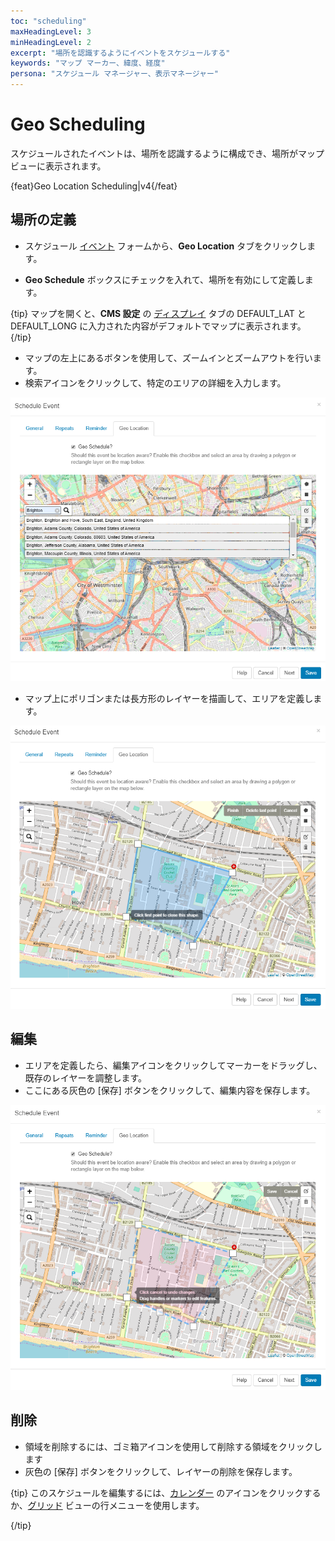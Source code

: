 ```yaml
---
toc: "scheduling"
maxHeadingLevel: 3
minHeadingLevel: 2
excerpt: "場所を認識するようにイベントをスケジュールする"
keywords: "マップ マーカー、緯度、経度"
persona: "スケジュール マネージャー、表示マネージャー"
---
```


# Geo Scheduling

スケジュールされたイベントは、場所を認識するように構成でき、場所がマップ ビューに表示されます。

{feat}Geo Location Scheduling|v4{/feat}

## 場所の定義

- スケジュール [イベント](scheduling_events.html) フォームから、**Geo Location** タブをクリックします。

- **Geo Schedule** ボックスにチェックを入れて、場所を有効にして定義します。

{tip}
マップを開くと、**CMS 設定** の [ディスプレイ](tour_cms_settings.html#content-displays) タブの DEFAULT_LAT と DEFAULT_LONG に入力された内容がデフォルトでマップに表示されます。
{/tip}

- マップの左上にあるボタンを使用して、ズームインとズームアウトを行います。
- 検索アイコンをクリックして、特定のエリアの詳細を入力します。

![ジオロケーション検索](img/v4_schedule_geolocation_search.png)

- マップ上にポリゴンまたは長方形のレイヤーを描画して、エリアを定義します。

![ポリゴン レイヤー](img/v4_schedule_polygon.png)

## 編集

- エリアを定義したら、編集アイコンをクリックしてマーカーをドラッグし、既存のレイヤーを調整します。
- ここにある灰色の [保存] ボタンをクリックして、編集内容を保存します。

![レイヤーの編集](img/v4_schedule_edit_layer.png)

## 削除

- 領域を削除するには、ゴミ箱アイコンを使用して削除する領域をクリックします
- 灰色の [保存] ボタンをクリックして、レイヤーの削除を保存します。

{tip}
このスケジュールを編集するには、[カレンダー](scheduling_management.html#content-calendar-view) のアイコンをクリックするか、[グリッド](scheduling_management.html#content-grid-view) ビューの行メニューを使用します。

{/tip}

